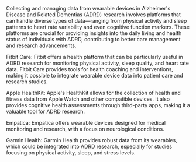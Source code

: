 <!----
---
layout: default
title: Wearables
nav_order: 2	
parent: Software Infrastructure
grand_parent: MassAITC Resources
has_children: true
usemathjax: true
description: "Wearables"
---
## Data Collection from Wearables
{: .no_toc }

## Table of Contents
{: .no_toc .text-delta }

1. TOC
{:toc}
---
---->
Collecting and managing data from wearable devices in Alzheimer's Disease and Related Dementias (ADRD) research involves platforms that can handle diverse types of data—ranging from physical activity and sleep patterns to heart rate variability and even cognitive function markers. These platforms are crucial for providing insights into the daily living and health status of individuals with ADRD, contributing to better care management and research advancements. 

Fitbit Care: Fitbit offers a health platform that can be particularly useful in ADRD research for monitoring physical activity, sleep quality, and heart rate data. Fitbit Care provides tools for health coaching and interventions, making it possible to integrate wearable device data into patient care and research studies.

Apple HealthKit: Apple's HealthKit allows for the collection of health and fitness data from Apple Watch and other compatible devices. It also provides cognitive health assessments through third-party apps, making it a valuable tool for ADRD research.

Empatica: Empatica offers wearable devices designed for medical monitoring and research, with a focus on neurological conditions. 

Garmin Health: Garmin Health provides robust data from its wearables, which could be integrated into ADRD research, especially for studies focusing on physical activity, sleep, and stress levels.
